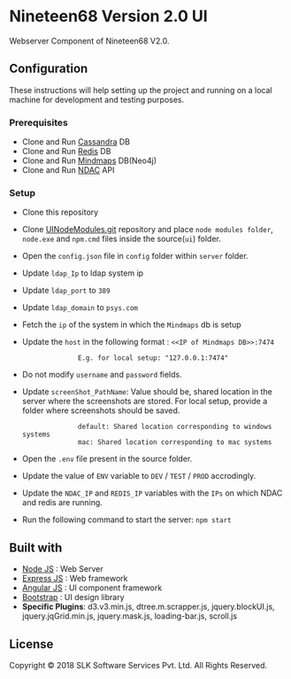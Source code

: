 # Nineteen68 Version 2.0 UI

Webserver Component of Nineteen68 V2.0.

## Configuration

These instructions will help setting up the project and running on a local machine for development and testing purposes.

### Prerequisites

* Clone and Run [Cassandra](https://10.41.31.131/nineteen68v2.0/db) DB
* Clone and Run [Redis](ssh://slklocal@10.41.31.52:/home/slklocal/Nineteen68BnR/redis.git) DB
* Clone and Run [Mindmaps](https://10.41.31.131/nineteen68v2.0/Mindmap_DB) DB(Neo4j)
* Clone and Run [NDAC](https://10.41.31.131/nineteen68v2.0/ndac) API

### Setup

* Clone this repository
* Clone [UINodeModules.git](ssh://slklocal@10.41.31.52:/home/slklocal/Nineteen68BnR/UINodeModules.git) repository and place `node modules folder`, `node.exe` and `npm.cmd` files inside the source(`ui`) folder.
* Open the `config.json` file in `config` folder within `server` folder.
* Update `ldap_Ip` to ldap system ip 
* Update `ldap_port` to `389`
* Update `ldap_domain` to `psys.com`
* Fetch the `ip` of the system in which the `Mindmaps` db is setup
* Update the `host` in the following format : `<<IP of Mindmaps DB>>:7474`

                    E.g. for local setup: "127.0.0.1:7474"

* Do not modify `username` and `password` fields.
* Update `screenShot_PathName`: Value should be, shared location in the server where the screenshots are stored. For local setup, provide a folder where screenshots should be saved.

					default: Shared location corresponding to windows systems
					mac: Shared location corresponding to mac systems
* Open the `.env` file present in the source folder.
* Update the value of `ENV` variable to `DEV` / `TEST` / `PROD` accrodingly.
* Update the `NDAC_IP` and `REDIS_IP` variables with the `IPs` on which NDAC and redis are running.
* Run the following command to start the server: ```npm start```
        

## Built with
* [Node JS](https://nodejs.org/) :  Web Server
* [Express JS](https://expressjs.com/) : Web framework
* [Angular JS](https://angularjs.org/) : UI component framework
* [Bootstrap](https://getbootstrap.com/) : UI design library
* **Specific Plugins**: d3.v3.min.js, dtree.m.scrapper.js, jquery.blockUI.js, jquery.jqGrid.min.js, jquery.mask.js, loading-bar.js, scroll.js

## License

Copyright © 2018 SLK Software Services Pvt. Ltd. All Rights Reserved.
